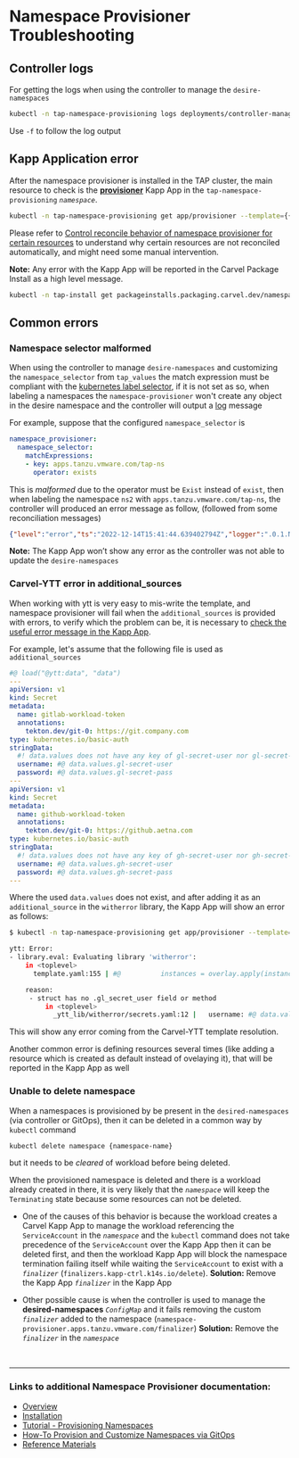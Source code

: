 # Namespace Provisioner Troubleshooting

## <a id="controller-logs"></a>Controller logs

For getting the logs when using the controller to manage the `desire-namespaces`

```bash
kubectl -n tap-namespace-provisioning logs deployments/controller-manager
```

Use `-f` to follow the log output

## <a id="carvel-kapp-application-error"></a>Kapp Application error

After the namespace provisioner is installed in the TAP cluster, the main resource to check is the **[provisioner](about.hbs.md#nsp-component-carvel-app)** Kapp App in the `tap-namespace-provisioning` *`namespace`*.

```bash
kubectl -n tap-namespace-provisioning get app/provisioner --template={{.status.usefulErrorMessage}}
```

Please refer to [Control reconcile behavior of namespace provisioner for certain resources](how-tos.hbs.md#control-reconcile-behavior) to understand why certain resources are not reconciled automatically, and might need some manual intervention.

**Note:** Any error with the Kapp App will be reported in the Carvel Package Install as a high level message.

```bash
kubectl -n tap-install get packageinstalls.packaging.carvel.dev/namespace-provisioner --template={{.status.usefulErrorMessage}}
```

## <a id="common-errors"></a>Common errors

### <a id="namespace-selector-malformed"></a>Namespace selector malformed

When using the controller to manage `desire-namespaces` and customizing the `namespace_selector` from `tap_values` the match expression must be compliant with the [kubernetes label selector](https://kubernetes.io/docs/concepts/overview/working-with-objects/labels/#label-selectors), if it is not set as so, when labeling a namespaces the `namespace-provisioner` won't create any object in the desire namespace and the controller will output a [log](#controller-logs) message

For example, suppose that the configured `namespace_selector` is

```yaml
namespace_provisioner:
  namespace_selector:
    matchExpressions:
    - key: apps.tanzu.vmware.com/tap-ns
      operator: exists
```

This is *malformed* due to the operator must be `Exist` instead of `exist`, then when labeling the namespace `ns2` with `apps.tanzu.vmware.com/tap-ns`, the controller will produced an error message as follow, (followed from some reconciliation messages)

```json
{"level":"error","ts":"2022-12-14T15:41:44.639402794Z","logger":".0.1.NamespaceSelectorReconciler","msg":"unable to sync","controller":"namespace","controllerGroup":"","controllerKind":"Namespace","Namespace":{"name":"ns2"},"namespace":"","name":"ns2","reconcileID":"26395d34-418b-446d-9b5e-a4a73cc657ed","resourceType":"/v1, Kind=Namespace","error":"\"exists\" is not a valid pod selector operator","stacktrace":"..."}
```

**Note:** The Kapp App won’t show any error as the controller was not able to update the `desire-namespaces`

### <a id="carvel-ytt-error-additional-sources"></a>Carvel-YTT error in additional_sources

When working with ytt is very easy to mis-write the template, and namespace provisioner will fail when the `additional_sources` is provided with errors, to verify which the problem can be, it is necessary to [check the useful error message in the Kapp App](#carvel-kapp-application-error).

For example, let's assume that the following file is used as `additional_sources`

```yaml
#@ load("@ytt:data", "data")
---
apiVersion: v1
kind: Secret
metadata:
  name: gitlab-workload-token
  annotations:
    tekton.dev/git-0: https://git.company.com
type: kubernetes.io/basic-auth
stringData:
  #! data.values does not have any key of gl-secret-user nor gl-secret-pass
  username: #@ data.values.gl-secret-user
  password: #@ data.values.gl-secret-pass
---
apiVersion: v1
kind: Secret
metadata:
  name: github-workload-token
  annotations:
    tekton.dev/git-0: https://github.aetna.com
type: kubernetes.io/basic-auth
stringData:
  #! data.values does not have any key of gh-secret-user nor gh-secret-pass
  username: #@ data.values.gh-secret-user
  password: #@ data.values.gh-secret-pass
---
```

Where the used `data.values` does not exist, and after adding it as an `additional_source` in the `witherror` library, the Kapp App will show an error as follows:

```bash
$ kubectl -n tap-namespace-provisioning get app/provisioner --template={{.status.usefulErrorMessage}}

ytt: Error:
- library.eval: Evaluating library 'witherror':
    in <toplevel>
      template.yaml:155 | #@          instances = overlay.apply(instance.eval(), customize())

    reason:
     - struct has no .gl_secret_user field or method
         in <toplevel>
           _ytt_lib/witherror/secrets.yaml:12 |   username: #@ data.values.gl_secret_user
```

This will show any error coming from the Carvel-YTT template resolution.

Another common error is defining resources several times (like adding a resource which is created as default instead of ovelaying it), that will be reported in the Kapp App as well

### <a id="unable-to-delete-namespace"></a>Unable to delete namespace

When a namespaces is provisioned by be present in the `desired-namespaces` (via controller or GitOps), then it can be deleted in a common way by `kubectl` command

```bash
kubectl delete namespace {namespace-name}
```

but it needs to be *cleared* of workload before being deleted.

When the provisioned namespace is deleted and there is a workload already created in there, it is very likely that the *`namespace`* will keep the `Terminating` state because some resources can not be deleted.

- One of the causes of this behavior is because the workload creates a Carvel Kapp App to manage the workload referencing the `ServiceAccount` in the *`namespace`* and the `kubectl` command does not take precedence of the `ServiceAccount` over the Kapp App then it can be deleted first, and then the workload Kapp App will block the namespace termination failing itself while waiting the `ServiceAccount` to exist with a *`finalizer`* (`finalizers.kapp-ctrl.k14s.io/delete`).
**Solution:** Remove the Kapp App *`finalizer`* in the Kapp App

- Other possible cause is when the controller is used to manage the **desired-namespaces** *`ConfigMap`* and it fails removing the custom *`finalizer`* added to the namespace (`namespace-provisioner.apps.tanzu.vmware.com/finalizer`)
**Solution:** Remove the *`finalizer`* in the *`namespace`*

</br>

---

### Links to additional Namespace Provisioner documentation:

- [Overview](about.hbs.md)
- [Installation](install.hbs.md)
- [Tutorial - Provisioning Namespaces](tutorials.hbs.md) 
- [How-To Provision and Customize Namespaces via GitOps](how-tos.hbs.md)
- [Reference Materials](reference.hbs.md)